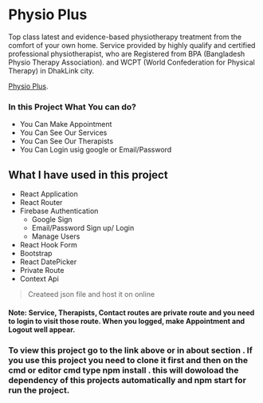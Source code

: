 # Physio Plus

Top class latest and evidence-based physiotherapy treatment from the comfort of your own home. Service provided by highly qualify and certified professional physiotherapist, who are Registered from BPA (Bangladesh Physio Therapy Association). and WCPT (World Confederation for Physical Therapy) in DhakLink city.

[Physio Plus](https://physioplus-89f13.web.app/home).

### In this Project What You can do?

- You Can Make Appointment
- You Can See Our Services
- You Can See Our Therapists
- You Can Login usig google or Email/Password

## What I have used in this project

- React Application
- React Router
- Firebase Authentication
  - Google Sign
  - Email/Password Sign up/ Login
  - Manage Users
- React Hook Form
- Bootstrap
- React DatePicker
- Private Route
- Context Api

> Createed json file and host it on online

#### Note: Service, Therapists, Contact routes are private route and you need to login to visit those route. When you logged, make Appointment and Logout well appear.

### To view this project go to the link above or in about section . If you use this project you need to clone it first and then on the cmd or editor cmd type npm install . this will dowoload the dependency of this projects automatically and npm start for run the project.
